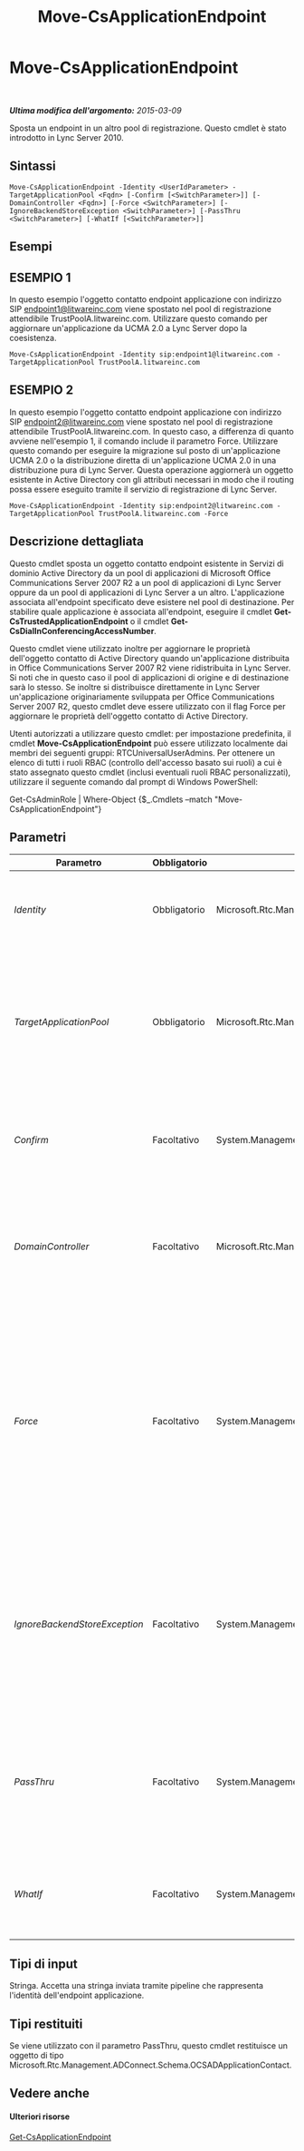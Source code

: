 ﻿---
title: Move-CsApplicationEndpoint
TOCTitle: Move-CsApplicationEndpoint
ms:assetid: 0f5a5b7a-aca5-4672-b712-d47683e28caf
ms:mtpsurl: https://technet.microsoft.com/it-it/library/Gg398188(v=OCS.15)
ms:contentKeyID: 49299694
ms.date: 08/24/2015
mtps_version: v=OCS.15
ms.translationtype: HT
---

# Move-CsApplicationEndpoint

 

_**Ultima modifica dell'argomento:** 2015-03-09_

Sposta un endpoint in un altro pool di registrazione. Questo cmdlet è stato introdotto in Lync Server 2010.

## Sintassi

    Move-CsApplicationEndpoint -Identity <UserIdParameter> -TargetApplicationPool <Fqdn> [-Confirm [<SwitchParameter>]] [-DomainController <Fqdn>] [-Force <SwitchParameter>] [-IgnoreBackendStoreException <SwitchParameter>] [-PassThru <SwitchParameter>] [-WhatIf [<SwitchParameter>]]

## Esempi

## ESEMPIO 1

In questo esempio l'oggetto contatto endpoint applicazione con indirizzo SIP endpoint1@litwareinc.com viene spostato nel pool di registrazione attendibile TrustPoolA.litwareinc.com. Utilizzare questo comando per aggiornare un'applicazione da UCMA 2.0 a Lync Server dopo la coesistenza.

    Move-CsApplicationEndpoint -Identity sip:endpoint1@litwareinc.com -TargetApplicationPool TrustPoolA.litwareinc.com

## ESEMPIO 2

In questo esempio l'oggetto contatto endpoint applicazione con indirizzo SIP endpoint2@litwareinc.com viene spostato nel pool di registrazione attendibile TrustPoolA.litwareinc.com. In questo caso, a differenza di quanto avviene nell'esempio 1, il comando include il parametro Force. Utilizzare questo comando per eseguire la migrazione sul posto di un'applicazione UCMA 2.0 o la distribuzione diretta di un'applicazione UCMA 2.0 in una distribuzione pura di Lync Server. Questa operazione aggiornerà un oggetto esistente in Active Directory con gli attributi necessari in modo che il routing possa essere eseguito tramite il servizio di registrazione di Lync Server.

    Move-CsApplicationEndpoint -Identity sip:endpoint2@litwareinc.com -TargetApplicationPool TrustPoolA.litwareinc.com -Force

## Descrizione dettagliata

Questo cmdlet sposta un oggetto contatto endpoint esistente in Servizi di dominio Active Directory da un pool di applicazioni di Microsoft Office Communications Server 2007 R2 a un pool di applicazioni di Lync Server oppure da un pool di applicazioni di Lync Server a un altro. L'applicazione associata all'endpoint specificato deve esistere nel pool di destinazione. Per stabilire quale applicazione è associata all'endpoint, eseguire il cmdlet **Get-CsTrustedApplicationEndpoint** o il cmdlet **Get-CsDialInConferencingAccessNumber**.

Questo cmdlet viene utilizzato inoltre per aggiornare le proprietà dell'oggetto contatto di Active Directory quando un'applicazione distribuita in Office Communications Server 2007 R2 viene ridistribuita in Lync Server. Si noti che in questo caso il pool di applicazioni di origine e di destinazione sarà lo stesso. Se inoltre si distribuisce direttamente in Lync Server un'applicazione originariamente sviluppata per Office Communications Server 2007 R2, questo cmdlet deve essere utilizzato con il flag Force per aggiornare le proprietà dell'oggetto contatto di Active Directory.

Utenti autorizzati a utilizzare questo cmdlet: per impostazione predefinita, il cmdlet **Move-CsApplicationEndpoint** può essere utilizzato localmente dai membri dei seguenti gruppi: RTCUniversalUserAdmins. Per ottenere un elenco di tutti i ruoli RBAC (controllo dell'accesso basato sui ruoli) a cui è stato assegnato questo cmdlet (inclusi eventuali ruoli RBAC personalizzati), utilizzare il seguente comando dal prompt di Windows PowerShell:

Get-CsAdminRole | Where-Object {$\_.Cmdlets –match "Move-CsApplicationEndpoint"}

## Parametri


<table>
<colgroup>
<col style="width: 25%" />
<col style="width: 25%" />
<col style="width: 25%" />
<col style="width: 25%" />
</colgroup>
<thead>
<tr class="header">
<th>Parametro</th>
<th>Obbligatorio</th>
<th>Tipo</th>
<th>Descrizione</th>
</tr>
</thead>
<tbody>
<tr class="odd">
<td><p><em>Identity</em></p></td>
<td><p>Obbligatorio</p></td>
<td><p>Microsoft.Rtc.Management.AD.UserIdParameter</p></td>
<td><p>L'indirizzo SIP o il nome distinto del contatto endpoint da spostare.</p></td>
</tr>
<tr class="even">
<td><p><em>TargetApplicationPool</em></p></td>
<td><p>Obbligatorio</p></td>
<td><p>Microsoft.Rtc.Management.Deploy.Fqdn</p></td>
<td><p>Il nome di dominio completo (FQDN) del pool di destinazione dell'endpoint. Il pool di destinazione deve dipendere da un servizio di registrazione.</p></td>
</tr>
<tr class="odd">
<td><p><em>Confirm</em></p></td>
<td><p>Facoltativo</p></td>
<td><p>System.Management.Automation.SwitchParameter</p></td>
<td><p>Viene visualizzata una richiesta di conferma prima di eseguire il comando.</p></td>
</tr>
<tr class="even">
<td><p><em>DomainController</em></p></td>
<td><p>Facoltativo</p></td>
<td><p>Microsoft.Rtc.Management.Deploy.Fqdn</p></td>
<td><p>Consente di specificare un controller di dominio. Se non è specificato alcun controller di dominio, viene utilizzato il primo disponibile.</p></td>
</tr>
<tr class="odd">
<td><p><em>Force</em></p></td>
<td><p>Facoltativo</p></td>
<td><p>System.Management.Automation.SwitchParameter</p></td>
<td><p>Questo flag è necessario se si sta spostando un oggetto contatto Microsoft Unified Communications Managed API (UCMA) 2.0 nello stesso pool, ma in una distribuzione di Lync Server. In questo modo, il routing dovrà essere eseguito tramite il servizio di registrazione di Lync Server.</p></td>
</tr>
<tr class="even">
<td><p><em>IgnoreBackendStoreException</em></p></td>
<td><p>Facoltativo</p></td>
<td><p>System.Management.Automation.SwitchParameter</p></td>
<td><p>Se specificato, questo parametro indica al computer di ignorare gli eventuali errori che possono verificarsi con il database back-end e di tentare comunque di spostare l'endpoint dell'applicazione.</p></td>
</tr>
<tr class="odd">
<td><p><em>PassThru</em></p></td>
<td><p>Facoltativo</p></td>
<td><p>System.Management.Automation.SwitchParameter</p></td>
<td><p>Se si specifica questo parametro, viene restituito l'oggetto endpoint dell'applicazione dopo che l'oggetto è stato spostato.</p></td>
</tr>
<tr class="even">
<td><p><em>WhatIf</em></p></td>
<td><p>Facoltativo</p></td>
<td><p>System.Management.Automation.SwitchParameter</p></td>
<td><p>Descrive ciò che accadrebbe se si eseguisse il comando senza eseguirlo realmente.</p></td>
</tr>
</tbody>
</table>


## Tipi di input

Stringa. Accetta una stringa inviata tramite pipeline che rappresenta l'identità dell'endpoint applicazione.

## Tipi restituiti

Se viene utilizzato con il parametro PassThru, questo cmdlet restituisce un oggetto di tipo Microsoft.Rtc.Management.ADConnect.Schema.OCSADApplicationContact.

## Vedere anche

#### Ulteriori risorse

[Get-CsApplicationEndpoint](get-csapplicationendpoint.md)

